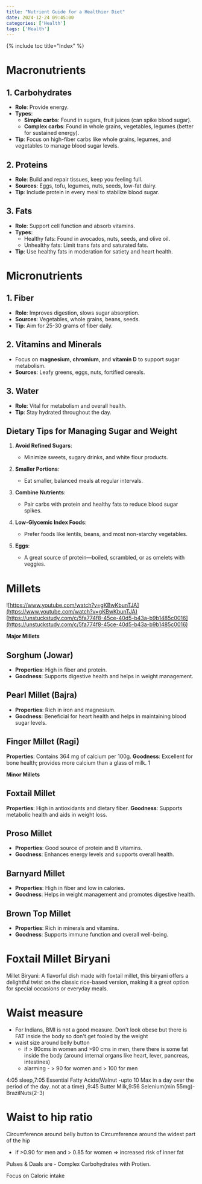 ```yaml
---
title: "Nutrient Guide for a Healthier Diet"
date: 2024-12-24 09:45:00
categories: ['Health']
tags: ['Health']
---
```

{% include toc title="Index" %}

# Macronutrients

## 1. Carbohydrates
- **Role**: Provide energy.
- **Types**:
    - **Simple carbs**: Found in sugars, fruit juices (can spike blood sugar).
    - **Complex carbs**: Found in whole grains, vegetables, legumes (better for sustained energy).
- **Tip**: Focus on high-fiber carbs like whole grains, legumes, and vegetables to manage blood sugar levels.

## 2. Proteins
- **Role**: Build and repair tissues, keep you feeling full.
- **Sources**: Eggs, tofu, legumes, nuts, seeds, low-fat dairy.
- **Tip**: Include protein in every meal to stabilize blood sugar.

## 3. Fats
- **Role**: Support cell function and absorb vitamins.
- **Types**:
    - Healthy fats: Found in avocados, nuts, seeds, and olive oil.
    - Unhealthy fats: Limit trans fats and saturated fats.
- **Tip**: Use healthy fats in moderation for satiety and heart health.

# Micronutrients

## 1. Fiber
- **Role**: Improves digestion, slows sugar absorption.
- **Sources**: Vegetables, whole grains, beans, seeds.
- **Tip**: Aim for 25-30 grams of fiber daily.

## 2. Vitamins and Minerals
- Focus on **magnesium**, **chromium**, and **vitamin D** to support sugar metabolism.
- **Sources**: Leafy greens, eggs, nuts, fortified cereals.

## 3. Water
- **Role**: Vital for metabolism and overall health.
- **Tip**: Stay hydrated throughout the day.

## Dietary Tips for Managing Sugar and Weight
1. **Avoid Refined Sugars**:
    - Minimize sweets, sugary drinks, and white flour products.

2. **Smaller Portions**:
    - Eat smaller, balanced meals at regular intervals.

3. **Combine Nutrients**:
    - Pair carbs with protein and healthy fats to reduce blood sugar spikes.

4. **Low-Glycemic Index Foods**:
    - Prefer foods like lentils, beans, and most non-starchy vegetables.

5. **Eggs**:
    - A great source of protein—boiled, scrambled, or as omelets with veggies.


# Millets
![https://www.youtube.com/watch?v=gKBwKbunTJA](https://www.youtube.com/watch?v=gKBwKbunTJA)
[https://unstuckstudy.com/c/5fa774f8-45ce-40d5-b43a-b9b1485c0016](https://unstuckstudy.com/c/5fa774f8-45ce-40d5-b43a-b9b1485c0016)

**Major Millets**

## Sorghum (Jowar)
- **Properties**: High in fiber and protein.
- **Goodness**: Supports digestive health and helps in weight management.

## Pearl Millet (Bajra)
- **Properties**: Rich in iron and magnesium.
- **Goodness**: Beneficial for heart health and helps in maintaining blood sugar levels.

## Finger Millet (Ragi)
**Properties**: Contains 364 mg of calcium per 100g.
**Goodness**: Excellent for bone health; provides more calcium than a glass of milk. 1

**Minor Millets**

## Foxtail Millet
**Properties**: High in antioxidants and dietary fiber.
**Goodness**: Supports metabolic health and aids in weight loss.

## Proso Millet
- **Properties**: Good source of protein and B vitamins.
- **Goodness**: Enhances energy levels and supports overall health.

## Barnyard Millet
- **Properties**: High in fiber and low in calories.
- **Goodness**: Helps in weight management and promotes digestive health.

## Brown Top Millet
- **Properties**: Rich in minerals and vitamins.
- **Goodness**: Supports immune function and overall well-being.

# Foxtail Millet Biryani 
Millet Biryani: A flavorful dish made with foxtail millet, 
this biryani offers a delightful twist on the classic rice-based version, 
making it a great option for special occasions or everyday meals. 



# Waist measure
- For Indians, BMI is not a good measure. Don't look obese but there is FAT inside the body so don't get fooled by the weight
- waist size around belly button 
  - if > 80cms in women and >90 cms in men, there there is some fat inside the body (around internal organs like heart, lever, pancreas, intestines)
  - alarming - > 90 for women and > 100 for men

4:05 sleep,7:05 Essential Fatty Acids(Walnut -upto 10 Max in a day over the period of the day..not at a time) ,9:45 Butter Milk,9:56 Selenium(min 55mg)-BrazilNuts(2-3)

# Waist to hip ratio
Circumference around belly button to Circumference around the widest part of the hip
- if >0.90 for men and > 0.85 for women => increased risk of inner fat


Pulses & Daals are - Complex Carbohydrates with Protien.

Focus on Caloric intake

